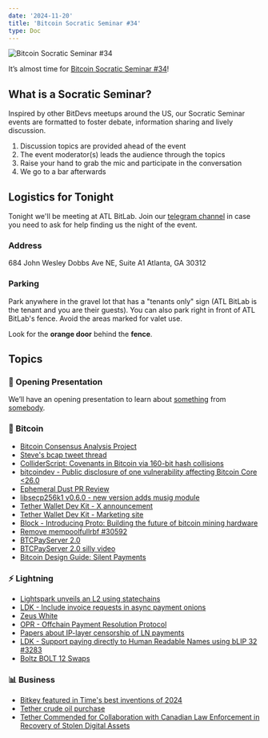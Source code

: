```yaml
---
date: '2024-11-20'
title: 'Bitcoin Socratic Seminar #34'
type: Doc
---
```


![Bitcoin Socratic Seminar #34](/bitcoin-socratic-seminar-34.jpg)

It’s almost time for <a href="https://www.meetup.com/atlantabitdevs/events/302065938/">Bitcoin Socratic Seminar #34</a>!

## What is a Socratic Seminar?

Inspired by other BitDevs meetups around the US, our Socratic Seminar events are formatted to foster debate, information sharing and lively discussion.

1. Discussion topics are provided ahead of the event
2. The event moderator(s) leads the audience through the topics
3. Raise your hand to grab the mic and participate in the conversation
4. We go to a bar afterwards

## Logistics for Tonight

Tonight we'll be meeting at ATL BitLab. Join our <a href="https://atlantabitdevs.org/telegram/" target="_blank">telegram channel</a> in case you need to ask for help finding us the night of the event.

### Address

684 John Wesley Dobbs Ave NE,
Suite A1
Atlanta, GA 30312

### Parking

Park anywhere in the gravel lot that has a "tenants only" sign (ATL BitLab is the tenant and you are their guests). You can also park right in front of ATL BitLab's fence. Avoid the areas marked for valet use.

Look for the **orange door** behind the **fence**.

## Topics

### 🤙 Opening Presentation

We’ll have an opening presentation to learn about [something](/#) from [somebody](/#).

### 🧡 Bitcoin

- [Bitcoin Consensus Analysis Project](https://github.com/bitcoin-cap/bcap)
- [Steve's bcap tweet thread](https://x.com/moneyball/status/1854585339119341796)
- [ColliderScript: Covenants in Bitcoin via 160-bit hash collisions](https://x.com/avihu28/status/1854570598439014807)
- [bitcoindev - Public disclosure of one vulnerability affecting Bitcoin Core \<26.0](https://mailing-list.bitcoindevs.xyz/bitcoindev/uJpfg8UeMOfVUATG4YRiGmyz5MALtZq68FCBXA6PT-BNstodivpqQfDxD1JAv5Qny_vuNr-A1m8jIDNHQLhAQt8hj8Ee9OT6ZFE5Z16O97A=@protonmail.com/#r)
- [Ephemeral Dust PR Review](https://bitcoincore.reviews/30239)
- [libsecp256k1 v0.6.0 - new version adds musig module](https://github.com/bitcoin-core/secp256k1/releases/tag/v0.6.0)
- [Tether Wallet Dev Kit - X announcement](https://x.com/Tether_to/status/1856019304031846811)
- [Tether Wallet Dev Kit - Marketing site](https://wallet.tether.io/)
- [Block -  Introducing Proto: Building the future of bitcoin mining hardware](https://www.mining.build/blog/introducing-proto-building-the-future-of-bitcoin-mining-hardware-2/)
- [Remove mempoolfullrbf #30592](https://github.com/bitcoin/bitcoin/pull/30592)
- [BTCPayServer 2.0](https://blog.btcpayserver.org/btcpay-server-2-0/)
- [BTCPayServer 2.0 silly video](https://x.com/BtcpayServer/status/1851636343664791745)
- [Bitcoin Design Guide: Silent Payments](https://bitcoin.design/guide/how-it-works/silent-payments/)

### ⚡️ Lightning

- [Lightspark unveils an L2 using statechains](https://bitcoinmagazine.com/business/lightspark-announces-new-bitcoin-l2-and-upgraded-uma-capabilities)
- [LDK - Include invoice requests in async payment onions](https://github.com/lightningdevkit/rust-lightning/pull/3207)
- [Zeus White](https://blog.zeusln.com/introducing-zeus-white/)
- [OPR - Offchain Payment Resolution Protocol](https://delvingbitcoin.org/t/a-fast-scalable-protocol-for-resolving-lightning-payments/1233)
- [Papers about IP-layer censorship of LN payments](https://delvingbitcoin.org/t/research-paper-on-ln-payment-censorship/1248)
- [LDK - Support paying directly to Human Readable Names using bLIP 32 #3283](https://github.com/lightningdevkit/rust-lightning/pull/3283)
- [Boltz BOLT 12 Swaps](https://xcancel.com/boltzhq/status/1853834574914113720)

### 📊 Business

- [Bitkey featured in Time's best inventions of 2024](https://time.com/7094838/block-bitkey/)
- [Tether crude oil purchase](https://x.com/paoloardoino/status/1854897147499397437)
- [Tether Commended for Collaboration with Canadian Law Enforcement in Recovery of Stolen Digital Assets](https://tether.io/news/tether-commended-for-collaboration-with-canadian-law-enforcement-in-recovery-of-stolen-digital-assets/)
